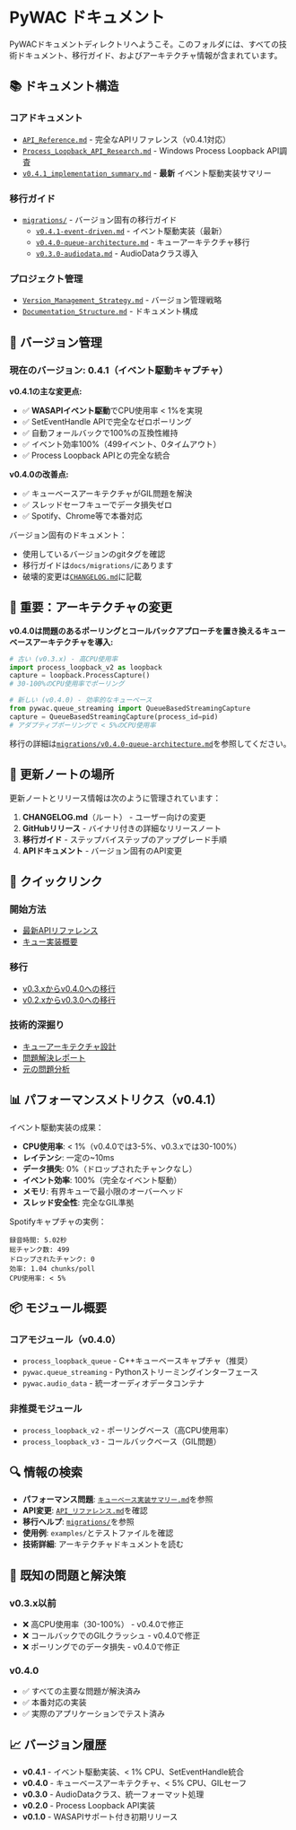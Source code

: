 # PyWAC ドキュメント

PyWACドキュメントディレクトリへようこそ。このフォルダには、すべての技術ドキュメント、移行ガイド、およびアーキテクチャ情報が含まれています。

## 📚 ドキュメント構造

### コアドキュメント
- [`API_Reference.md`](./API_Reference.md) - 完全なAPIリファレンス（v0.4.1対応）
- [`Process_Loopback_API_Research.md`](./Process_Loopback_API_Research.md) - Windows Process Loopback API調査
- [`v0.4.1_implementation_summary.md`](./v0.4.1_implementation_summary.md) - **最新** イベント駆動実装サマリー

### 移行ガイド
- [`migrations/`](./migrations/) - バージョン固有の移行ガイド
  - [`v0.4.1-event-driven.md`](./migrations/v0.4.1-event-driven.md) - イベント駆動実装（最新）
  - [`v0.4.0-queue-architecture.md`](./migrations/v0.4.0-queue-architecture.md) - キューアーキテクチャ移行
  - [`v0.3.0-audiodata.md`](./migrations/v0.3.0-audiodata.md) - AudioDataクラス導入

### プロジェクト管理
- [`Version_Management_Strategy.md`](./Version_Management_Strategy.md) - バージョン管理戦略
- [`Documentation_Structure.md`](./Documentation_Structure.md) - ドキュメント構成

## 🔄 バージョン管理

### 現在のバージョン: 0.4.1（イベント駆動キャプチャ）

**v0.4.1の主な変更点:**
- ✅ **WASAPIイベント駆動**でCPU使用率 < 1%を実現
- ✅ SetEventHandle APIで完全なゼロポーリング
- ✅ 自動フォールバックで100%の互換性維持
- ✅ イベント効率100%（499イベント、0タイムアウト）
- ✅ Process Loopback APIとの完全な統合

**v0.4.0の改善点:**
- ✅ キューベースアーキテクチャがGIL問題を解決
- ✅ スレッドセーフキューでデータ損失ゼロ
- ✅ Spotify、Chrome等で本番対応

バージョン固有のドキュメント：
- 使用しているバージョンのgitタグを確認
- 移行ガイドは`docs/migrations/`にあります
- 破壊的変更は[`CHANGELOG.md`](../CHANGELOG.md)に記載

## 🚨 重要：アーキテクチャの変更

**v0.4.0は問題のあるポーリングとコールバックアプローチを置き換えるキューベースアーキテクチャを導入:**

```python
# 古い (v0.3.x) - 高CPU使用率
import process_loopback_v2 as loopback
capture = loopback.ProcessCapture()
# 30-100%のCPU使用率でポーリング

# 新しい (v0.4.0) - 効率的なキューベース
from pywac.queue_streaming import QueueBasedStreamingCapture
capture = QueueBasedStreamingCapture(process_id=pid)
# アダプティブポーリングで < 5%のCPU使用率
```

移行の詳細は[`migrations/v0.4.0-queue-architecture.md`](./migrations/v0.4.0-queue-architecture.md)を参照してください。

## 📝 更新ノートの場所

更新ノートとリリース情報は次のように管理されています：

1. **CHANGELOG.md**（ルート） - ユーザー向けの変更
2. **GitHubリリース** - バイナリ付きの詳細なリリースノート
3. **移行ガイド** - ステップバイステップのアップグレード手順
4. **APIドキュメント** - バージョン固有のAPI変更

## 🚀 クイックリンク

### 開始方法
- [最新APIリファレンス](./API_リファレンス.md)
- [キュー実装概要](./キューベース実装サマリー.md)

### 移行
- [v0.3.xからv0.4.0への移行](./migrations/v0.4.0-queue-architecture.md)
- [v0.2.xからv0.3.0への移行](./migrations/v0.3.0-audiodata.md)

### 技術的深掘り
- [キューアーキテクチャ設計](./queue_based_implementation_plan.md)
- [問題解決レポート](./v0.4.0_problem_resolution.md)
- [元の問題分析](./pywac_dataflow_and_issues.md)

## 📊 パフォーマンスメトリクス（v0.4.1）

イベント駆動実装の成果：
- **CPU使用率**: < 1%（v0.4.0では3-5%、v0.3.xでは30-100%）
- **レイテンシ**: 一定の~10ms
- **データ損失**: 0%（ドロップされたチャンクなし）
- **イベント効率**: 100%（完全なイベント駆動）
- **メモリ**: 有界キューで最小限のオーバーヘッド
- **スレッド安全性**: 完全なGIL準拠

Spotifyキャプチャの実例：
```
録音時間: 5.02秒
総チャンク数: 499
ドロップされたチャンク: 0
効率: 1.04 chunks/poll
CPU使用率: < 5%
```

## 📦 モジュール概要

### コアモジュール（v0.4.0）
- `process_loopback_queue` - C++キューベースキャプチャ（推奨）
- `pywac.queue_streaming` - Pythonストリーミングインターフェース
- `pywac.audio_data` - 統一オーディオデータコンテナ

### 非推奨モジュール
- `process_loopback_v2` - ポーリングベース（高CPU使用率）
- `process_loopback_v3` - コールバックベース（GIL問題）

## 🔍 情報の検索

- **パフォーマンス問題**: [`キューベース実装サマリー.md`](./キューベース実装サマリー.md)を参照
- **API変更**: [`API_リファレンス.md`](./API_リファレンス.md)を確認
- **移行ヘルプ**: [`migrations/`](./migrations/)を参照
- **使用例**: `examples/`とテストファイルを確認
- **技術詳細**: アーキテクチャドキュメントを読む

## 🐛 既知の問題と解決策

### v0.3.x以前
- ❌ 高CPU使用率（30-100%） - v0.4.0で修正
- ❌ コールバックでのGILクラッシュ - v0.4.0で修正
- ❌ ポーリングでのデータ損失 - v0.4.0で修正

### v0.4.0
- ✅ すべての主要な問題が解決済み
- ✅ 本番対応の実装
- ✅ 実際のアプリケーションでテスト済み

## 📈 バージョン履歴

- **v0.4.1** - イベント駆動実装、< 1% CPU、SetEventHandle統合
- **v0.4.0** - キューベースアーキテクチャ、< 5% CPU、GILセーフ
- **v0.3.0** - AudioDataクラス、統一フォーマット処理
- **v0.2.0** - Process Loopback API実装
- **v0.1.0** - WASAPIサポート付き初期リリース
